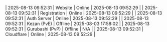 | 2025-08-13 09:52:31 | Website | Online | 2025-08-13 09:52:29 |
| 2025-08-13 09:52:31 | Registration | Online | 2025-08-13 09:52:29 |
| 2025-08-13 09:52:31 | Auth Server | Online | 2025-08-13 09:52:29 |
| 2025-08-13 09:52:31 | Kezan (PvE) | Offline | 2025-08-03 17:58:02 |
| 2025-08-13 09:52:31 | Gurubashi (PvP) | Offline | N/A |
| 2025-08-13 09:52:31 | Cloudflare | Online | 2025-08-13 09:52:29 |
